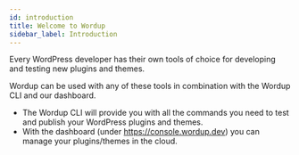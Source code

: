 ```yaml
---
id: introduction
title: Welcome to Wordup
sidebar_label: Introduction
---
```


Every WordPress developer has their own tools of choice for developing and testing new plugins and themes.

Wordup can be used with any of these tools in combination with the Wordup CLI and our dashboard.

* The Wordup CLI will provide you with all the commands you need to test and publish your WordPress plugins and themes.
* With the dashboard (under https://console.wordup.dev) you can manage your plugins/themes in the cloud. 

